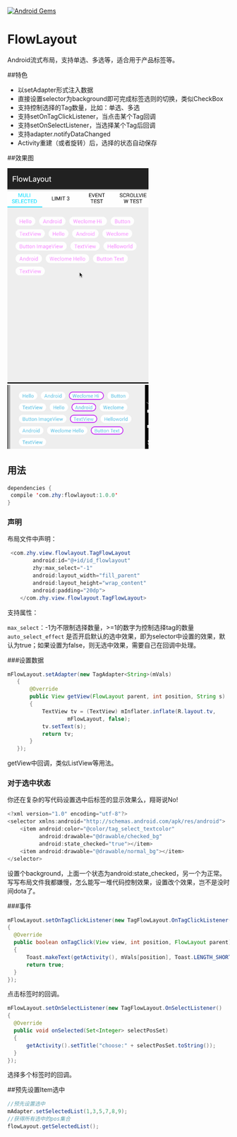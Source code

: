 [![Android Gems](http://www.android-gems.com/badge/hongyangAndroid/FlowLayout.svg?branch=master)](http://www.android-gems.com/lib/hongyangAndroid/FlowLayout)

# FlowLayout
Android流式布局，支持单选、多选等，适合用于产品标签等。


##特色
* 以setAdapter形式注入数据
* 直接设置selector为background即可完成标签选则的切换，类似CheckBox
* 支持控制选择的Tag数量，比如：单选、多选
* 支持setOnTagClickListener，当点击某个Tag回调
* 支持setOnSelectListener，当选择某个Tag后回调
* 支持adapter.notifyDataChanged
* Activity重建（或者旋转）后，选择的状态自动保存

##效果图

<img src="flowlayout_03.gif" width="320px"/>

<img src="sc.png" width="320px"/>

## 用法

```java
dependencies {
 compile 'com.zhy:flowlayout:1.0.0'
}
```

### 声明
布局文件中声明：

```java
 <com.zhy.view.flowlayout.TagFlowLayout
        android:id="@+id/id_flowlayout"
        zhy:max_select="-1"
        android:layout_width="fill_parent"
        android:layout_height="wrap_content"
        android:padding="20dp">
    </com.zhy.view.flowlayout.TagFlowLayout>
```

支持属性：

`max_select`：-1为不限制选择数量，>=1的数字为控制选择tag的数量
`auto_select_effect` 是否开启默认的选中效果，即为selector中设置的效果，默认为true；如果设置为false，则无选中效果，需要自己在回调中处理。

###设置数据

```java
mFlowLayout.setAdapter(new TagAdapter<String>(mVals)
   {
       @Override
       public View getView(FlowLayout parent, int position, String s)
       {
           TextView tv = (TextView) mInflater.inflate(R.layout.tv,
                   mFlowLayout, false);
           tv.setText(s);
           return tv;
       }
   });
```

getView中回调，类似ListView等用法。

### 对于选中状态

你还在复杂的写代码设置选中后标签的显示效果么，翔哥说No!

```java
<?xml version="1.0" encoding="utf-8"?>
<selector xmlns:android="http://schemas.android.com/apk/res/android">
    <item android:color="@color/tag_select_textcolor"
          android:drawable="@drawable/checked_bg"
          android:state_checked="true"></item>
    <item android:drawable="@drawable/normal_bg"></item>
</selector>

```

设置个background，上面一个状态为android:state_checked，另一个为正常。写写布局文件我都嫌慢，怎么能写一堆代码控制效果，设置改个效果，岂不是没时间dota了。


###事件

```java
mFlowLayout.setOnTagClickListener(new TagFlowLayout.OnTagClickListener()
{
  @Override
  public boolean onTagClick(View view, int position, FlowLayout parent)
  {
      Toast.makeText(getActivity(), mVals[position], Toast.LENGTH_SHORT).show();
      return true;
  }
});
```

点击标签时的回调。

```java
mFlowLayout.setOnSelectListener(new TagFlowLayout.OnSelectListener()
{
  @Override
  public void onSelected(Set<Integer> selectPosSet)
  {
      getActivity().setTitle("choose:" + selectPosSet.toString());
  }
});
```
选择多个标签时的回调。

##预先设置Item选中

```java
//预先设置选中
mAdapter.setSelectedList(1,3,5,7,8,9);
//获得所有选中的pos集合
flowLayout.getSelectedList();
```



